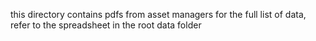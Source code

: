 this directory contains pdfs from asset managers
for the full list of data, refer to the spreadsheet in the root data folder
